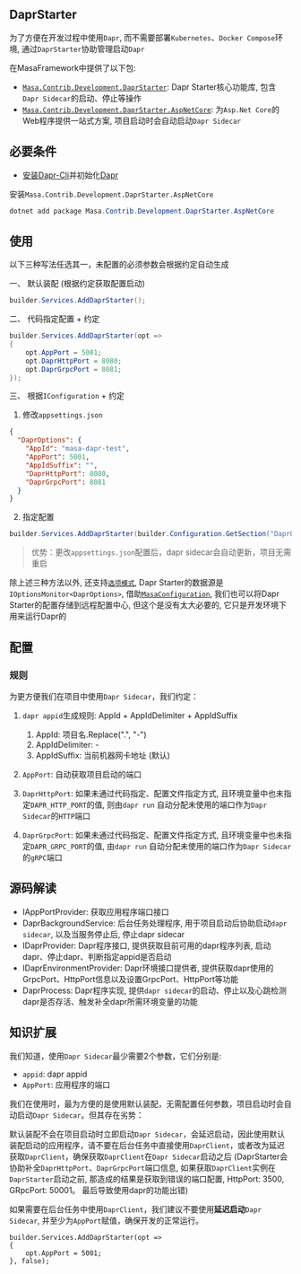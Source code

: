 ## DaprStarter

为了方便在开发过程中使用`Dapr`, 而不需要部署`Kubernetes`、`Docker Compose`环境, 通过`DaprStarter`协助管理启动`Dapr`

在MasaFramework中提供了以下包:

* [`Masa.Contrib.Development.DaprStarter`](https://nuget.org/packages/Masa.Contrib.Development.DaprStarter): Dapr Starter核心功能库, 包含`Dapr Sidecar`的启动、停止等操作
* [`Masa.Contrib.Development.DaprStarter.AspNetCore`](https://nuget.org/packages/Masa.Contrib.Development.DaprStarter.AspNetCore): 为`Asp.Net Core`的Web程序提供一站式方案, 项目启动时会自动启动`Dapr Sidecar`

## 必要条件

* [安装Dapr-Cli](https://docs.dapr.io/zh-hans/getting-started/install-dapr-cli/)并初始化[Dapr](https://docs.dapr.io/zh-hans/getting-started/install-dapr-selfhost/)

安装`Masa.Contrib.Development.DaprStarter.AspNetCore`

``` powershell
dotnet add package Masa.Contrib.Development.DaprStarter.AspNetCore
```

## 使用

以下三种写法任选其一，未配置的必须参数会根据约定自动生成

一、 默认装配 (根据约定获取配置启动)

```csharp
builder.Services.AddDaprStarter();
```

二、 代码指定配置 + 约定

```csharp
builder.Services.AddDaprStarter(opt =>
{
    opt.AppPort = 5001;
    opt.DaprHttpPort = 8080;
    opt.DaprGrpcPort = 8081;
});
```

三、 根据`IConfiguration` + 约定

1. 修改`appsettings.json`

``` appsettings.json
{
  "DaprOptions": {
    "AppId": "masa-dapr-test",
    "AppPort": 5001,
    "AppIdSuffix": "",
    "DaprHttpPort": 8080,
    "DaprGrpcPort": 8081
  }
}
```

2. 指定配置

```csharp
builder.Services.AddDaprStarter(builder.Configuration.GetSection("DaprOptions"));
```

> 优势：更改`appsettings.json`配置后，dapr sidecar会自动更新，项目无需重启

除上述三种方法以外, 还支持[`选项模式`](https://learn.microsoft.com/zh-cn/dotnet/core/extensions/options), Dapr Starter的数据源是`IOptionsMonitor<DaprOptions>`, 借助[`MasaConfiguration`](/framework/building-blocks/configuration), 我们也可以将Dapr Starter的配置存储到远程配置中心, 但这个是没有太大必要的, 它只是开发环境下用来运行Dapr的

## 配置

### 规则

为更方便我们在项目中使用`Dapr Sidecar`，我们约定：

1. `dapr appid`生成规则: AppId + AppIdDelimiter + AppIdSuffix
    1. AppId: 项目名.Replace(".", "-")
    2. AppIdDelimiter: -
    3. AppIdSuffix: 当前机器网卡地址 (默认)

2. `AppPort`: 自动获取项目启动的端口
3. `DaprHttpPort`: 如果未通过代码指定、配置文件指定方式, 且环境变量中也未指定`DAPR_HTTP_PORT`的值, 则由`dapr run` 自动分配未使用的端口作为`Dapr Sidecar`的`HTTP`端口
4. `DaprGrpcPort`: 如果未通过代码指定、配置文件指定方式, 且环境变量中也未指定`DAPR_GRPC_PORT`的值, 由`dapr run` 自动分配未使用的端口作为`Dapr Sidecar`的`gRPC`端口

## 源码解读

* IAppPortProvider: 获取应用程序端口接口
* DaprBackgroundService: 后台任务处理程序, 用于项目启动后协助启动`dapr sidecar`, 以及当服务停止后, 停止dapr sidecar
* IDaprProvider: Dapr程序接口, 提供获取目前可用的dapr程序列表, 启动dapr、停止dapr、判断指定appid是否启动
* IDaprEnvironmentProvider: Dapr环境接口提供者, 提供获取dapr使用的GrpcPort、HttpPort信息以及设置GrpcPort、HttpPort等功能
* DaprProcess: Dapr程序实现, 提供`dapr sidecar`的启动、停止以及心跳检测dapr是否存活、触发补全dapr所需环境变量的功能

## 知识扩展

我们知道，使用`Dapr Sidecar`最少需要2个参数，它们分别是:

* `appid`: dapr appid
* `AppPort`: 应用程序的端口

我们在使用时，最为方便的是使用默认装配，无需配置任何参数，项目启动时会自动启动`Dapr Sidecar`。但其存在劣势：

默认装配不会在项目启动时立即启动`Dapr Sidecar`，会延迟启动，因此使用默认装配启动的应用程序，请不要在后台任务中直接使用`DaprClient`，或者改为延迟获取`DaprClient`，确保获取`DaprClient`在`Dapr Sidecar`启动之后 (DaprStarter会协助补全`DaprHttpPort`、`DaprGrpcPort`端口信息, 如果获取`DaprClient`实例在`DaprStarter`启动之前, 那造成的结果是获取到错误的端口配置, HttpPort: 3500, GRpcPort: 50001。 最后导致使用dapr的功能出错)

如果需要在后台任务中使用`DaprClient`，我们建议不要使用**延迟启动**`Dapr Sidecar`, 并至少为`AppPort`赋值，确保开发的正常运行。

```
builder.Services.AddDaprStarter(opt =>
{
    opt.AppPort = 5001;
}, false);
```